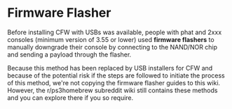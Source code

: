 # Firmware Flasher

Before installing CFW with USBs was available, people with phat and 2xxx consoles \(minimum version of 3.55 or lower\) used **firmware flashers** to manually downgrade their console by connecting to the NAND/NOR chip and sending a payload through the flasher.

Because this method has been replaced by USB installers for CFW and because of the potential risk if the steps are followed to initiate the process of this method, we're not copying the firmware flasher guides to this wiki. However, the r/ps3homebrew subreddit wiki still contains these methods and you can explore there if you so require.

